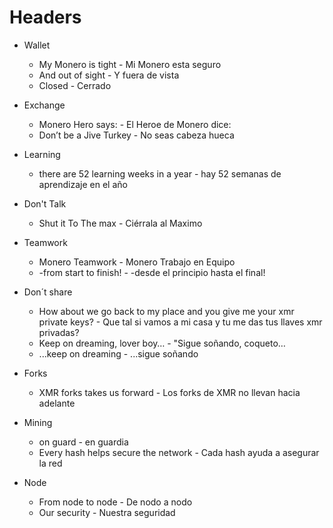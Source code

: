 ﻿# Headers

- Wallet
  * My Monero is tight - Mi Monero esta seguro
  * And out of sight - Y fuera de vista
  * Closed - Cerrado

- Exchange
  * Monero Hero says: - El Heroe de Monero dice:
  * Don’t be a Jive Turkey - No seas cabeza hueca

- Learning
  * there are 52 learning weeks in a year - hay 52 semanas de aprendizaje en el año

- Don't Talk
  * Shut it To The max - Ciérrala al Maximo

- Teamwork
  * Monero Teamwork - Monero Trabajo en Equipo
  * -from start to finish! - -desde el principio hasta el final!

- Don´t share
  * How about we go back to my place and you give me your xmr private keys? - Que tal si vamos a mi casa y tu me das tus llaves xmr privadas?
  * Keep on dreaming, lover boy… - "Sigue soñando, coqueto…
  * ...keep on dreaming - ...sigue soñando

- Forks
  * XMR forks takes us forward - Los forks de XMR no llevan hacia adelante

- Mining
  * on guard - en guardia
  * Every hash helps secure the network - Cada hash ayuda a asegurar la red

- Node
  * From node to node - De nodo a nodo
  * Our security - Nuestra seguridad
